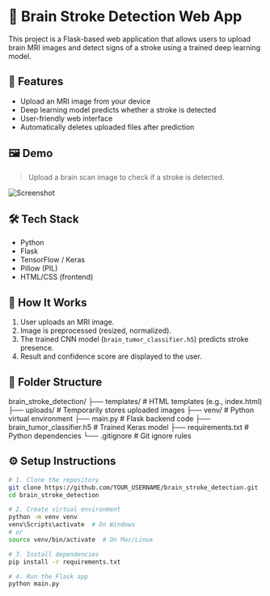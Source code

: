 # 🧠 Brain Stroke Detection Web App

This project is a Flask-based web application that allows users to upload brain MRI images and detect signs of a stroke using a trained deep learning model.

## 🚀 Features

- Upload an MRI image from your device
- Deep learning model predicts whether a stroke is detected
- User-friendly web interface
- Automatically deletes uploaded files after prediction

## 🖼️ Demo

> Upload a brain scan image to check if a stroke is detected.

![Screenshot](uploads/demo_screenshot.png) <!-- You can add a real screenshot later -->

## 🛠️ Tech Stack

- Python
- Flask
- TensorFlow / Keras
- Pillow (PIL)
- HTML/CSS (frontend)

## 🧪 How It Works

1. User uploads an MRI image.
2. Image is preprocessed (resized, normalized).
3. The trained CNN model (`brain_tumor_classifier.h5`) predicts stroke presence.
4. Result and confidence score are displayed to the user.

## 📁 Folder Structure
brain_stroke_detection/
├── templates/ # HTML templates (e.g., index.html)
├── uploads/ # Temporarily stores uploaded images
├── venv/ # Python virtual environment
├── main.py # Flask backend code
├── brain_tumor_classifier.h5 # Trained Keras model
├── requirements.txt # Python dependencies
└── .gitignore # Git ignore rules

## ⚙️ Setup Instructions

```bash
# 1. Clone the repository
git clone https://github.com/YOUR_USERNAME/brain_stroke_detection.git
cd brain_stroke_detection

# 2. Create virtual environment
python -m venv venv
venv\Scripts\activate  # On Windows
# or
source venv/bin/activate  # On Mac/Linux

# 3. Install dependencies
pip install -r requirements.txt

# 4. Run the Flask app
python main.py

